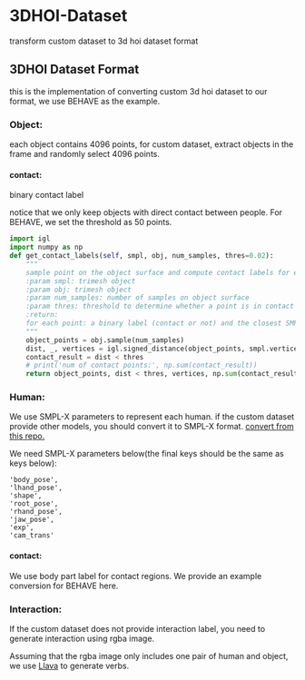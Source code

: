 # 3DHOI-Dataset
transform custom dataset to 3d hoi dataset format

## 3DHOI Dataset Format
this is the implementation of converting custom 3d hoi dataset to our format, 
we use BEHAVE as the example.
### Object:
each object contains 4096 points,
for custom dataset, extract objects in the frame and randomly select 4096 points.

#### contact:
binary contact label

notice that we only keep objects with direct contact between people. For BEHAVE, we set the threshold as 50 points.

```python
import igl
import numpy as np
def get_contact_labels(self, smpl, obj, num_samples, thres=0.02):
    """
    sample point on the object surface and compute contact labels for each point
    :param smpl: trimesh object
    :param obj: trimesh object
    :param num_samples: number of samples on object surface
    :param thres: threshold to determine whether a point is in contact with the human
    :return:
    for each point: a binary label (contact or not) and the closest SMPL vertex
    """
    object_points = obj.sample(num_samples)
    dist, _, vertices = igl.signed_distance(object_points, smpl.vertices, smpl.faces, return_normals=False)
    contact_result = dist < thres
    # print('num of contact points:', np.sum(contact_result))
    return object_points, dist < thres, vertices, np.sum(contact_result)
```

### Human:
We use SMPL-X parameters to represent each human.
if the custom dataset provide other models, you should convert it to SMPL-X format.
[convert from this repo.](https://github.com/wenboran2002/smplx)

We need SMPL-X parameters below(the final keys should be the same as keys below):
```text
'body_pose',
'lhand_pose',
'shape',
'root_pose',
'rhand_pose',
'jaw_pose', 
'exp', 
'cam_trans'
```
#### contact:
We use body part label for contact regions.
We provide an example conversion for BEHAVE here.
### Interaction:

If the custom dataset does not provide interaction label, you need to generate interaction using rgba image.

Assuming that the rgba image only includes one pair of human and object, we use [Llava](https://github.com/haotian-liu/LLaVA?tab=readme-ov-file) to generate verbs.



